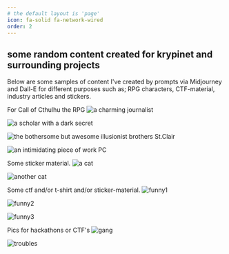 ```yaml
---
# the default layout is 'page'
icon: fa-solid fa-network-wired
order: 2
---
```


## some random content created for krypinet and surrounding projects

Below are some samples of content I've created by prompts via Midjourney and Dall-E for different purposes such as; RPG characters, CTF-material, industry articles and stickers.

For Call of Cthulhu the RPG
![a charming journalist](/assets/images/content-folder/charmingjournalist-CoC.jpg)

![a scholar with a dark secret](/assets/images/content-folder/scholarlady-CoC.jpg)

![the bothersome but awesome illusionist brothers St.Clair](/assets/images/content-folder/themagictwins-CoC.jpg)

![an intimidating piece of work PC](/assets/images/content-folder/intimidatingprospector-CoC.jpg)

Some sticker material.
![a cat](/assets/images/content-folder/hackercat-ctf-critter.jpg)

![another cat](/assets/images/content-folder/hackercat-ctf-critter.webp)

Some ctf and/or t-shirt and/or sticker-material.
![funny1](/assets/images/content-folder/keepcalm-getshitdone.png)

![funny2](/assets/images/content-folder/keepcalm-networkdoesnotlie.png)

![funny3](/assets/images/content-folder/keepcalm-rebuildforest.png)

Pics for hackathons or CTF's
![gang](/assets/images/content-folder/hackathon-critters.jpg)

![troubles](/assets/images/content-folder/legominifigplusgame-camera.png)

